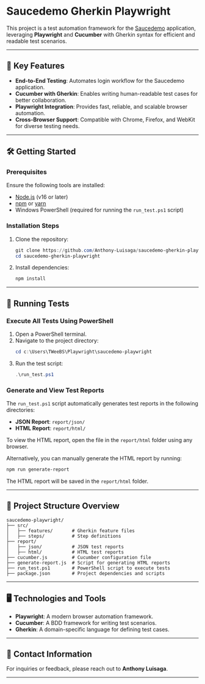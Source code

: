 # Saucedemo Gherkin Playwright
This project is a test automation framework for the [Saucedemo](https://www.saucedemo.com/) application, leveraging **Playwright** and **Cucumber** with Gherkin syntax for efficient and readable test scenarios.

---

## 🚀 Key Features

- **End-to-End Testing**: Automates login workflow for the Saucedemo application.
- **Cucumber with Gherkin**: Enables writing human-readable test cases for better collaboration.
- **Playwright Integration**: Provides fast, reliable, and scalable browser automation.
- **Cross-Browser Support**: Compatible with Chrome, Firefox, and WebKit for diverse testing needs.

---

## 🛠️ Getting Started

### Prerequisites

Ensure the following tools are installed:

- [Node.js](https://nodejs.org/) (v16 or later)
- [npm](https://www.npmjs.com/) or [yarn](https://yarnpkg.com/)
- Windows PowerShell (required for running the `run_test.ps1` script)

### Installation Steps

1. Clone the repository:

    ```powershell
    git clone https://github.com/Anthony-Luisaga/saucedemo-gherkin-playwright.git
    cd saucedemo-gherkin-playwright
    ```

2. Install dependencies:

    ```bash
    npm install
    ```

---

## 🧪 Running Tests

### Execute All Tests Using PowerShell

1. Open a PowerShell terminal.
2. Navigate to the project directory:
    ```powershell
    cd c:\Users\TWeeBS\Playwright\saucedemo-playwright
    ```
3. Run the test script:
    ```powershell
    .\run_test.ps1
    ```

### Generate and View Test Reports

The `run_test.ps1` script automatically generates test reports in the following directories:

- **JSON Report**: `report/json/`
- **HTML Report**: `report/html/`

To view the HTML report, open the file in the `report/html` folder using any browser.

Alternatively, you can manually generate the HTML report by running:
```bash
npm run generate-report
```

The HTML report will be saved in the `report/html` folder.

---

## 📂 Project Structure Overview

```plaintext
saucedemo-playwright/
├── src/
│   ├── features/       # Gherkin feature files
│   ├── steps/          # Step definitions
├── report/
│   ├── json/           # JSON test reports
│   ├── html/           # HTML test reports
├── cucumber.js         # Cucumber configuration file
├── generate-report.js  # Script for generating HTML reports
├── run_test.ps1        # PowerShell script to execute tests
├── package.json        # Project dependencies and scripts
```

---

## 🖥️ Technologies and Tools

- **Playwright**: A modern browser automation framework.
- **Cucumber**: A BDD framework for writing test scenarios.
- **Gherkin**: A domain-specific language for defining test cases.

---

## 📧 Contact Information

For inquiries or feedback, please reach out to **Anthony Luisaga**.

---